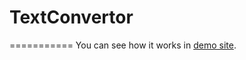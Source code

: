 # TextConvertor
===========
You can see how it works in [demo site](https://sn2562.github.io/TextConvertor/).
